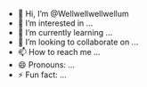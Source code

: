 - 👋 Hi, I’m @Wellwellwellwellum
- 👀 I’m interested in ...
- 🌱 I’m currently learning ...
- 💞️ I’m looking to collaborate on ...
- 📫 How to reach me ...
- 😄 Pronouns: ...
- ⚡ Fun fact: ...

<!---
Wellwellwellwellum/Wellwellwellwellum is a ✨ special ✨ repository because its `README.md` (this file) appears on your GitHub profile.
You can click the Preview link to take a look at your changes.
--->
